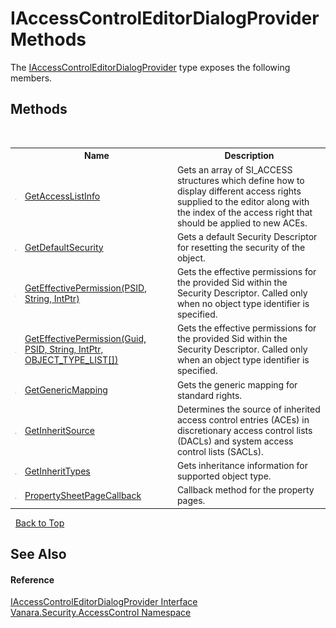 # IAccessControlEditorDialogProvider Methods
 

The <a href="b76ffe76-019b-b7fb-1534-589792e3b4a8">IAccessControlEditorDialogProvider</a> type exposes the following members.


## Methods
&nbsp;<table><tr><th></th><th>Name</th><th>Description</th></tr><tr><td>![Public method](media/pubmethod.gif "Public method")</td><td><a href="e4e095b4-92c5-6e0d-33b0-e7570d6ce232">GetAccessListInfo</a></td><td>
Gets an array of SI_ACCESS structures which define how to display different access rights supplied to the editor along with the index of the access right that should be applied to new ACEs.</td></tr><tr><td>![Public method](media/pubmethod.gif "Public method")</td><td><a href="55fef074-1dfe-929e-ecbf-2db96020681f">GetDefaultSecurity</a></td><td>
Gets a default Security Descriptor for resetting the security of the object.</td></tr><tr><td>![Public method](media/pubmethod.gif "Public method")</td><td><a href="3df2fa88-7919-141c-2c2a-515b10c92e41">GetEffectivePermission(PSID, String, IntPtr)</a></td><td>
Gets the effective permissions for the provided Sid within the Security Descriptor. Called only when no object type identifier is specified.</td></tr><tr><td>![Public method](media/pubmethod.gif "Public method")</td><td><a href="59aa5433-1cc0-4b57-57b2-cebd01e98a9b">GetEffectivePermission(Guid, PSID, String, IntPtr, OBJECT_TYPE_LIST[])</a></td><td>
Gets the effective permissions for the provided Sid within the Security Descriptor. Called only when an object type identifier is specified.</td></tr><tr><td>![Public method](media/pubmethod.gif "Public method")</td><td><a href="33528f27-428b-82a1-2c17-bd4787e8cf70">GetGenericMapping</a></td><td>
Gets the generic mapping for standard rights.</td></tr><tr><td>![Public method](media/pubmethod.gif "Public method")</td><td><a href="c55a0e13-4e3f-acf7-827c-9f77427e0cbd">GetInheritSource</a></td><td>
Determines the source of inherited access control entries (ACEs) in discretionary access control lists (DACLs) and system access control lists (SACLs).</td></tr><tr><td>![Public method](media/pubmethod.gif "Public method")</td><td><a href="9629826b-7b86-cb42-20f3-a4f043e70bd3">GetInheritTypes</a></td><td>
Gets inheritance information for supported object type.</td></tr><tr><td>![Public method](media/pubmethod.gif "Public method")</td><td><a href="81dc85d3-878c-8150-b86f-b28064ffae8b">PropertySheetPageCallback</a></td><td>
Callback method for the property pages.</td></tr></table>&nbsp;
<a href="#iaccesscontroleditordialogprovider-methods">Back to Top</a>

## See Also


#### Reference
<a href="b76ffe76-019b-b7fb-1534-589792e3b4a8">IAccessControlEditorDialogProvider Interface</a><br /><a href="62a937f8-234b-6e15-2f22-272a8ae206a7">Vanara.Security.AccessControl Namespace</a><br />